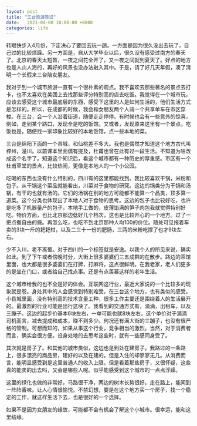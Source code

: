 ```yaml
---
layout: post
title: "三台旅游简记"
date:   2021-04-08 10:00:00 +0800
categories: life
---
```

转眼快步入4月份，下定决心了要回去玩一趟。一方面是因为很久没出去玩了，自己过的比较烦躁。另一方面是，自从大学毕业以后，很久没有感受过南方的春天了。北京的春天太短暂，一夜之间花全开了，又一夜之间就到夏天了。好点的地方也是人山人海的，再好的风景也没办法融入其中。于是，请了好几天年假，凑了清明一个长假来三台陪女朋友。

我对于到一个城市旅游一直有一个很朴素的观点。我不喜欢去那些著名的景点去打卡，也不太喜欢在美团上去找那些评分特别高的店去吃饭。我觉得在一个城市玩，应该去感受这个城市最底层的东西，感受下这里的人是如何生活的，他们生活方式是怎样的。所以，在成都的时候，我会和女朋友两个人骑一个共享单车在市区穿梭。在三台，会一个人沿着街道，随便走走停停。有时候也会有一些意外的惊喜，例如，走到某个路口，发现全是吃的饭馆。又或者，发现原来这里有一个景点。吃饭也是，随便找一家印象比较好的本地饭馆，点一些本地的菜。

三台是绵阳下面的一个县城，和仙桃差不多大。我也是偶然才知道这个地方古代叫梓州，潼川。以前课本里面偶有提及，杜甫也曾在此有过一段生活。不知道为啥改成这个名字了。知道这个知识后，看这个城市都有一种历史的厚重感。市区有一个杜甫草堂的景点，比较热闹，更像是本地人的一个小公园。

吃喝的东西也没有什么特别的，四川有的这里都能找到。我比较喜欢干锅，米粉和包子。从干锅这个菜品就能看出，川菜对于食物的研究。这边的锅类分为干锅和汤锅，有干的也就有汤的。它们的汤锅在别的地方可能都不能算一个品类，顶多算一道菜。这个分类也体现出了本地人对于食物的思考。这边的包子也比较好吃，也许是吃多了机器量产的包子，本地手工做的，皮薄馅满的笋子肉包我就觉得特别好吃。物价方面，也比北京那边低好几个档次，这也是比较开心的一个地方。过了一把点餐自由的瘾。再怎么吃，也吃不到北京那种人均100的价位。随处可见拖着车卖的3块一斤的耙耙柑，以及二三十一份的肥肠，三两的米粉吃撑了也才9块左右。

少不入川，老不离蜀。对于四川的一个标签就是安逸。以我个人的所见来说，确实如此。到了下午或者傍晚时分，大街上很多婆婆们三五成群的在散步。路边的茶馆里面，也大都是很多婆婆们在打牌，打麻将，这点很鲜明。在我老家，老人们更多的是坐在门口，或者给自己找点事。还是有点羡慕这样的老年生活。

这个城市给我的也不全是好的体会。互联网这行业，最近大家说的一个比较多的现象就是卷。身处其中的人会感觉到特别难受。在三台这个地方，也有类似的感受。小县城里面，没有特别高的技术含量工种，很多工作主要还是围绕着人的生活展开的。最激烈的行业可能是出行这块了。我看到的交通方式有，滴滴，出租车，以及三蹦子。这边的起步价基本6块左右，一单可能也就8块左右。这个单价对于滴滴司机而言，减去提成和成本，赚不到多少。何况还有满大街的三蹦子，也没有很严格的管制。可想而知的，如果从事这个行业，竞争相当的激烈。当然，对于消费者而言，确实会很方便。设身处地的去思考这些时，就有一些感同身受了。

其次就是房子了。和其他的城市类似，这边也是到处在建房子。我路过的一条路上，很多漂亮的商品房，建好的以及在建的。但是入住的却寥寥无几。从消费而言，能明显感受到是这里普通人的收入上限。但是看着那些房子，又很怀疑，这些真的能卖的出去吗，又会是哪些人呢。似乎能感受到这个城市的一点点浮躁。

这里的绿化也做的非常好，马路很干净，两边的树木长势很好。走在路上，能闻到一阵阵香味。让人心情很愉悦。不禁幻想，要是在这个地方买一个房子，找一个稳定的工作，就这样生活下去，也是很好的一个选择。

如果不是因为女朋友的缘故，可能都不会有机会了解这个小城市。很幸运，能和这里结缘。